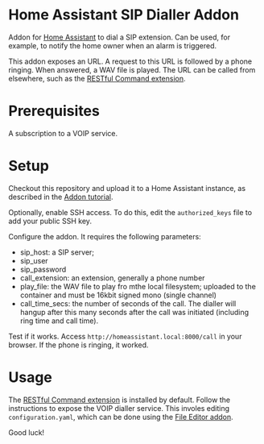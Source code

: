 Home Assistant SIP Dialler Addon
================================

Addon for [Home Assistant](http://home-assistant.io) to dial a SIP
extension. Can be used, for example, to notify the home owner when an alarm is
triggered.

This addon exposes an URL. A request to this URL is followed by a phone
ringing. When answered, a WAV file is played. The URL can be called from
elsewhere, such as the
[RESTful Command extension](https://www.home-assistant.io/integrations/rest_command/).


Prerequisites
=============

A subscription to a VOIP service.


Setup
=====

Checkout this repository and upload it to a Home Assistant instance, as
described in the
[Addon tutorial](https://developers.home-assistant.io/docs/add-ons/tutorial).

Optionally, enable SSH access. To do this, edit the `authorized_keys` file
to add your public SSH key.

Configure the addon. It requires the following parameters:

- sip_host: a SIP server;
- sip_user
- sip_password
- call_extension: an extension, generally a phone number
- play_file: the WAV file to play fro mthe local filesystem; uploaded to the
  container and must be 16kbit signed mono (single channel)
- call_time_secs: the number of seconds of the call. The dialler will hangup after this many seconds after the call was initiated (including ring time and call time).

Test if it works. Access `http://homeassistant.local:8000/call` in your
browser. If the phone is ringing, it worked.


Usage
=====

The
[RESTful Command extension](https://www.home-assistant.io/integrations/rest_command/)
is installed by default. Follow the instructions to expose the VOIP dialler
service. This involes editing `configuration.yaml`, which can be done using
the [File Editor addon](https://www.home-assistant.io/getting-started/configuration/).

Good luck!
